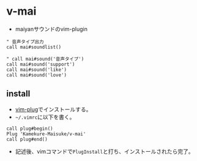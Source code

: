 # v-mai
- maiyanサウンドのvim-plugin

```vim
" 音声タイプ出力
call mai#soundlist()

" call mai#sound('音声タイプ')
call mai#sound('support')
call mai#sound('like')
call mai#sound('love')
```

## install
- [vim-plug](https://github.com/junegunn/vim-plug)でインストールする。
- `~/.vimrc`に以下を書く。

```vim
call plug#begin()
Plug 'Kamekure-Maisuke/v-mai'
call plug#end()
```

- 記述後、vimコマンドで`PlugInstall`と打ち、インストールされたら完了。
